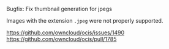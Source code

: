 Bugfix: Fix thumbnail generation for jpegs 

Images with the extension `.jpeg` were not properly supported.

https://github.com/owncloud/ocis/issues/1490
https://github.com/owncloud/ocis/pull/1785
